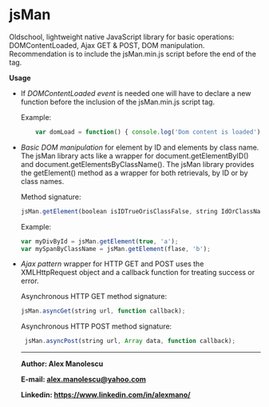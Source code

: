 # jsMan
Oldschool, lightweight native JavaScript library for basic operations: DOMContentLoaded, Ajax GET &amp; POST, DOM manipulation.
Recommendation is to include the jsMan.min.js script before the end of the <body> tag.

**Usage**
  - If *DOMContentLoaded event* is needed one will have to declare a new function before the inclusion of the jsMan.min.js script tag.
  
      Example: 
      ```javascript
          var domLoad = function() { console.log('Dom content is loaded');  }
      ```
      
  - *Basic DOM manipulation* for element by ID and elements by class name.
    The jsMan library acts like a wrapper for document.getElementByID() and document.getElementsByClassName(). The jsMan library provides the getElement() method as a wrapper for both retrievals, by ID or by class names.
    
    Method signature:
    ```javascript
    jsMan.getElement(boolean isIDTrueOrisClassFalse, string IdOrClassName);
    ```
    
    
    Example:
    ```javascript
    var myDivById = jsMan.getElement(true, 'a');
    var mySpanByClassName = jsMan.getElement(flase, 'b');
    ```

  - *Ajax pattern* wrapper for HTTP GET and POST uses the XMLHttpRequest object and a callback function for treating success or error.
  
    Asynchronous HTTP GET method signature:
    ```javascript
    jsMan.asyncGet(string url, function callback);
    ```
    
    Asynchronous HTTP POST method signature:
    ```javascript
     jsMan.asyncPost(string url, Array data, function callback);
    ```
    ***************************************************
    **Author: Alex Manolescu**
    
    **E-mail: alex.manolescu@yahoo.com**
    
    **Linkedin: https://www.linkedin.com/in/alexmano/**
